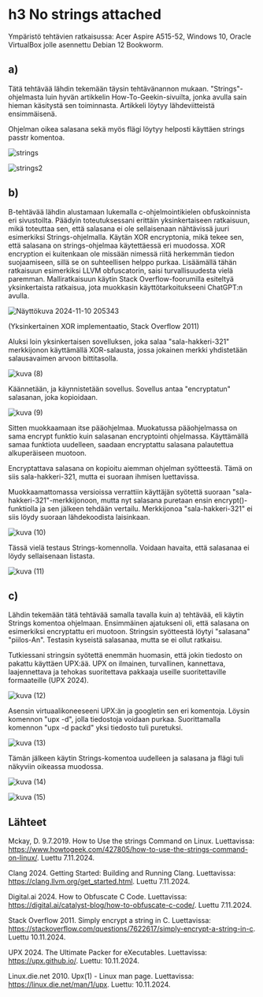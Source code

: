 # h3 No strings attached

Ympäristö tehtävien ratkaisussa: Acer Aspire A515-52, Windows 10, Oracle VirtualBox jolle asennettu Debian 12 Bookworm.

## a)

Tätä tehtävää lähdin tekemään täysin tehtävänannon mukaan. "Strings"-ohjelmasta luin hyvän artikkelin How-To-Geekin-sivuilta, jonka avulla sain hieman käsitystä sen toiminnasta. Artikkeli löytyy lähdeviitteistä ensimmäisenä.

Ohjelman oikea salasana sekä myös flägi löytyy helposti käyttäen strings passtr komentoa. 

![strings](https://github.com/user-attachments/assets/deb2178d-17c6-4a58-a02f-6b106a194b62)

![strings2](https://github.com/user-attachments/assets/dde89cf2-58eb-4a6a-9bfb-2d8a38cd9029)

## b)

B-tehtävää lähdin alustamaan lukemalla c-ohjelmointikielen obfuskoinnista eri sivustoilta. Päädyin toteutuksessani erittäin yksinkertaiseen ratkaisuun, mikä toteuttaa sen, että salasana ei ole sellaisenaan nähtävissä juuri esimerkiksi Strings-ohjelmalla. Käytän XOR encryptonia, mikä tekee sen, että salasana on strings-ohjelmaa käytettäessä eri muodossa. XOR encryption ei kuitenkaan ole missään nimessä riitä herkemmän tiedon suojaamiseen, sillä se on suhteellisen helppo purkaa. Lisäämällä tähän ratkaisuun esimerkiksi LLVM obfuscatorin, saisi turvallisuudesta vielä paremman. Malliratkaisuun käytin Stack Overflow-foorumilla esiteltyä yksinkertaista ratkaisua, jota muokkasin käyttötarkoitukseeni ChatGPT:n avulla. 

![Näyttökuva 2024-11-10 205343](https://github.com/user-attachments/assets/3b7c1606-5166-4122-b82f-35836db55954)

(Yksinkertainen XOR implementaatio, Stack Overflow 2011)

Aluksi loin yksinkertaisen sovelluksen, joka salaa "sala-hakkeri-321" merkkijonon käyttämällä XOR-salausta, jossa jokainen merkki yhdistetään salausavaimen arvoon bittitasolla. 

![kuva (8)](https://github.com/user-attachments/assets/0e59963c-15ea-4a6f-8d98-7267dc20b89d)

Käännetään, ja käynnistetään sovellus. Sovellus antaa "encryptatun" salasanan, joka kopioidaan.

![kuva (9)](https://github.com/user-attachments/assets/2da30ead-4e89-4e4e-bec5-871245f92907)


Sitten muokkaamaan itse pääohjelmaa. Muokatussa pääohjelmassa on sama encrypt funktio kuin salasanan encryptointi ohjelmassa. Käyttämällä samaa funktiota uudelleen, saadaan encryptattu salasana palautettua alkuperäiseen muotoon. 

Encryptattava salasana on kopioitu aiemman ohjelman syötteestä. Tämä on siis sala-hakkeri-321, mutta ei suoraan ihmisen luettavissa.

Muokkaamattomassa versioissa verrattiin käyttäjän syötettä suoraan "sala-hakkeri-321"-merkkijonoon, mutta nyt salasana puretaan ensin encrypt()-funktiolla ja sen jälkeen tehdään vertailu. Merkkijonoa "sala-hakkeri-321" ei siis löydy suoraan lähdekoodista laisinkaan.  

![kuva (10)](https://github.com/user-attachments/assets/4ef16540-561e-47bd-bdc2-bff38e6478d1)

Tässä vielä testaus Strings-komennolla. Voidaan havaita, että salasanaa ei löydy sellaisenaan listasta.

![kuva (11)](https://github.com/user-attachments/assets/722da70b-6a17-4efc-a76d-055f9a7b6845)

## c)

Lähdin tekemään tätä tehtävää samalla tavalla kuin a) tehtävää, eli käytin Strings komentoa ohjelmaan. Ensimmäinen ajatukseni oli, että salasana on esimerkiksi encryptattu eri muotoon. Stringsin syötteestä löytyi "salasana" "piilos-An". Testasin kyseistä salasanaa, mutta se ei ollut ratkaisu. 

Tutkiessani stringsin syötettä enemmän huomasin, että jokin tiedosto on pakattu käyttäen UPX:ää. 
UPX on ilmainen, turvallinen, kannettava, laajennettava ja tehokas suoritettava pakkaaja useille suoritettaville formaateille (UPX 2024).

![kuva (12)](https://github.com/user-attachments/assets/ae9f757c-ef63-4a65-b07f-b444d18f71b7)

Asensin virtuaalikoneeseeni UPX:än ja googletin sen eri komentoja. Löysin komennon "upx -d", jolla tiedostoja voidaan purkaa. Suorittamalla komennon "upx -d packd" yksi tiedosto tuli puretuksi.

![kuva (13)](https://github.com/user-attachments/assets/e3350f18-20cc-43b3-8025-ac324988e4ca)

Tämän jälkeen käytin Strings-komentoa uudelleen ja salasana ja flägi tuli näkyviin oikeassa muodossa.

![kuva (14)](https://github.com/user-attachments/assets/2ed40b60-b965-4692-bece-9de1bf9777f1)

![kuva (15)](https://github.com/user-attachments/assets/fb129e84-364d-4fee-858f-98a724387b5b)

## Lähteet

Mckay, D. 9.7.2019. How to Use the strings Command on Linux. Luettavissa: https://www.howtogeek.com/427805/how-to-use-the-strings-command-on-linux/. Luettu 7.11.2024.

Clang 2024. Getting Started: Building and Running Clang. Luettavissa: https://clang.llvm.org/get_started.html. Luettu 7.11.2024.

Digital.ai 2024. How to Obfuscate C Code. Luettavissa: https://digital.ai/catalyst-blog/how-to-obfuscate-c-code/. Luettu 7.11.2024.

Stack Overflow 2011. Simply encrypt a string in C. Luettavissa: https://stackoverflow.com/questions/7622617/simply-encrypt-a-string-in-c. Luettu 10.11.2024.

UPX 2024. The Ultimate Packer for eXecutables. Luettavissa: https://upx.github.io/. Luettu: 10.11.2024.

Linux.die.net 2010. Upx(1) - Linux man page. Luettavissa: https://linux.die.net/man/1/upx. Luettu: 10.11.2024.
